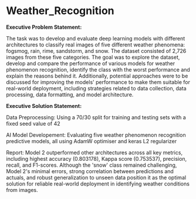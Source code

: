 # Weather_Recognition
**Executive Problem Statement:**

The task was to develop and evaluate deep learning models with different architectures to classify real images of five different weather phenomena: fogsmog, rain, rime, sandstorm, and snow. The dataset consisted of 2,726 images from these five categories. The goal was to explore the dataset, develop and compare the performance of various models for weather phenomenon recognition, identify the class with the worst performance and explain the reasons behind it. Additionally, potential approaches were to be discussed for improving the models' performance to make them suitable for real-world deployment, including strategies related to data collection, data processing, data formatting, and model architecture.

**Executive Solution Statement:**

Data Preprocessing: Using a 70/30 split for training and testing sets with a fixed seed value of 42

AI Model Developement: Evaluating five weather phenomenon recognition predictive models, all using AdamW optimiser and keras L2 regularizer

Report: Model 2 outperformed other architectures across all key metrics, including highest accuracy (0.803178), Kappa score (0.753537), precision, recall, and F1-scores. Although the 'snow' class remained challenging, Model 2's minimal errors, strong correlation between predictions and actuals, and robust generalization to unseen data position it as the optimal solution for reliable real-world deployment in identifying weather conditions from images.
